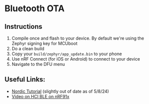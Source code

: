 # Bluetooth OTA

## Instructions

1. Compile once and flash to your device. By default we're using the Zephyr signing key for MCUboot
2. Do a clean build
3. Copy your `build/zephyr/app_update.bin` to your phone
4. Use nRF Connect (for iOS or Android) to connect to your device
5. Navigate to the DFU menu

## Useful Links:

- [Nordic Tutorial](https://devzone.nordicsemi.com/guides/nrf-connect-sdk-guides/b/software/posts/ncs-dfu#dfu_over_bluetooth) (slightly out of date as of 5/8/24)
- [Video on HCI BLE on nRF91x](https://www.youtube.com/live/nDd3w9T5sMs?si=MTEtx2Qrmsa_lza5)
